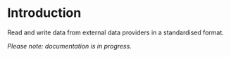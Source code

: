 # Introduction

Read and write data from external data providers in a standardised format.

_Please note: documentation is in progress._

